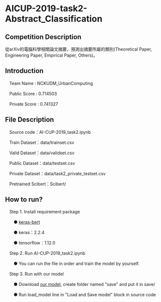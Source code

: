 # AICUP-2019-task2-Abstract_Classification
## Competition Description
從arXiv的電腦科學相關論文摘要，預測出摘要所屬的類別(Theoretical Paper, Engineering Paper, Empirical Paper, Others)。
## Introduction
　Team Name : NCKUDM_UrbanComputing  
  
　Public Score : 0.714503  
  
　Private Score : 0.741327 	
## File Description
　Source code：AI-CUP-2019_task2.ipynb  
   
　Train Dataset：data/trainset.csv  
    
　Valid Dataset：data/validset.csv  
   
　Public Dataset：data/testset.csv  
   
　Private Dataset：data/task2_private_testset.csv  
   
　Pretrained Scibert：Scibert/  
## How to run?
　Step 1. Install requirement package  
   
　　●  [keras-bert](https://github.com/CyberZHG/keras-bert)  
    
　　●  keras：2.2.4  
    
　　●  tensorflow：1.12.0  
    
　Step 2. Run AI-CUP-2019_task2.ipynb  
   
　　●  You can run the file in order and train the model by yourself.  
    
　Step 3. Run with our model
    
　　●  Download [our model](https://drive.google.com/open?id=1_IoF1hW-55WtoukyAsfNefeY5tHI4szW), create folder named "save" and put it in save/  
  
　　●  Run load_model line in "Load and Save model" block in source code
